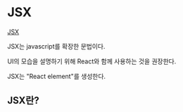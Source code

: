 # JSX

[JSX](https://ko.reactjs.org/docs/introducing-jsx.html)

JSX는 javascript를 확장한 문법이다.

UI의 모습을 설명하기 위해 React와 함께 사용하는 것을 권장한다.

JSX는 "React element"를 생성한다.

## JSX란?
